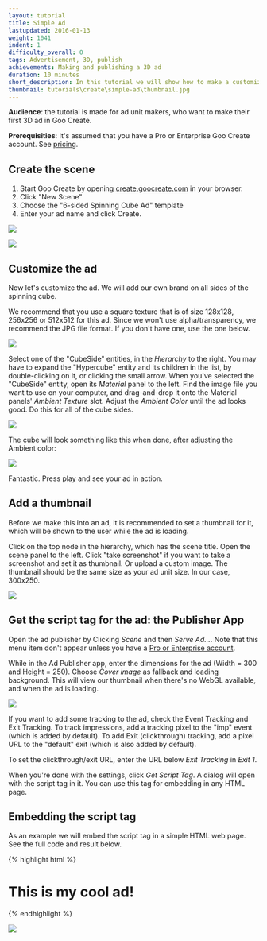 ```yaml
---
layout: tutorial
title: Simple Ad
lastupdated: 2016-01-13
weight: 1041
indent: 1
difficulty_overall: 0
tags: Advertisement, 3D, publish
achievements: Making and publishing a 3D ad
duration: 10 minutes
short_description: In this tutorial we will show how to make a customized 300x250 Spinning Cube ad in Goo Create, starting from a template.
thumbnail: tutorials\create\simple-ad\thumbnail.jpg
---
```

**Audience**: the tutorial is made for ad unit makers, who want to make their first 3D ad in Goo Create.

**Prerequisities**: It's assumed that you have a Pro or Enterprise Goo Create account. See [pricing](http://goocreate.com/pricing/).

## Create the scene

1. Start Goo Create by opening [create.goocreate.com](https://create.goocreate.com) in your browser.
2. Click "New Scene"
3. Choose the "6-sided Spinning Cube Ad" template
4. Enter your ad name and click Create.

![](create-scene-from-ad-template.png)

![](hyper-cube-in-create.png)

## Customize the ad

Now let's customize the ad. We will add our own brand on all sides of the spinning cube.

We recommend that you use a square texture that is of size 128x128, 256x256 or 512x512 for this ad. Since we won't use alpha/transparency, we recommend the JPG file format. If you don't have one, use the one below.

![](goo.png)

Select one of the "CubeSide" entities, in the *Hierarchy* to the right. You may have to expand the "Hypercube" entity and its children in the list, by double-clicking on it, or clicking the small arrow. When you've selected the "CubeSide" entity, open its *Material* panel to the left. Find the image file you want to use on your computer, and drag-and-drop it onto the Material panels' *Ambient Texture* slot. Adjust the *Ambient Color* until the ad looks good. Do this for all of the cube sides.

![](drop-on-cube-side.jpg)

The cube will look something like this when done, after adjusting the Ambient color:

![](branded-hyper-cube.png)

Fantastic. Press play and see your ad in action.

## Add a thumbnail

Before we make this into an ad, it is recommended to set a thumbnail for it, which will be shown to the user while the ad is loading.

Click on the top node in the hierarchy, which has the scene title. Open the scene panel to the left. Click "take screenshot" if you want to take a screenshot and set it as thumbnail. Or upload a custom image. The thumbnail should be the same size as your ad unit size. In our case, 300x250.

![](add-thumbnail.png)

## Get the script tag for the ad: the Publisher App

Open the ad publisher by Clicking *Scene* and then *Serve Ad...*. Note that this menu item don't appear unless you have a [Pro or Enterprise account](http://goocreate.com/pricing).

While in the Ad Publisher app, enter the dimensions for the ad (Width = 300 and Height = 250). Choose *Cover image* as fallback and loading background. This will view our thumbnail when there's no WebGL available, and when the ad is loading.

![](publisher.png)

If you want to add some tracking to the ad, check the Event Tracking and Exit Tracking. To track impressions, add a tracking pixel to the "imp" event (which is added by default). To add Exit (clickthrough) tracking, add a pixel URL to the "default" exit (which is also added by default).

To set the clickthrough/exit URL, enter the URL below *Exit Tracking* in *Exit 1*.

When you're done with the settings, click *Get Script Tag*. A dialog will open with the script tag in it. You can use this tag for embedding in any HTML page.

## Embedding the script tag

As an example we will embed the script tag in a simple HTML web page. See the full code and result below.

{% highlight html %}
<html>
<body>
  <h1>This is my cool ad!</h1>
  <script id="goo1454496358970" src="https://c1.goote.ch/srv/28389c0b2dfb33afd7c536a13739e1d31b59fce4/serve.js?elementId=goo1454496358970&sceneId=f1a78c3f5927452aa3e636fd84e75d42.scene&sceneName=My%20Ad&width=300&height=250&zIndex=1000&transparentBackground=false&loadingScreen=thumbnail&iframe=true&mraid=false&loadOn=polite&engineVersion=0.15.30&features=statemachine%2Cscript%2Chtml%2Cphysics&fallback=thumbnail&tracking=%7B%7D&exit=%7B%22default%22%3A%7B%22url%22%3A%22%22%2C%22tracking%22%3A%5B%5D%7D%7D" type="text/javascript"></script>
</body>
</html>
{% endhighlight %}

![](embed-ad.png)
